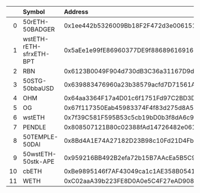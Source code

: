|    | Symbol                  | Address                                    |     Amount | Cowswap ID                                                                                                             |
|---:|:------------------------|:-------------------------------------------|-----------:|:-----------------------------------------------------------------------------------------------------------------------|
|  0 | 50rETH-50BADGER         | 0x1ee442b5326009Bb18F2F472d3e0061513d1A0fF |   146.36   | ['0x5592c3aaae820b26e1ab96bfaac3d945f3ffaffdaa5b2ce5e8334661216a903b7c68c42de679ffb0f16216154c996c354cf1161b645ea79c'] |
|  1 | wstETH-rETH-sfrxETH-BPT | 0x5aEe1e99fE86960377DE9f88689616916D5DcaBe |    27.1246 | ['0xe2e3bdffb71d9ed01d07e463e4d27fdd25f09a9dcc172463b9a239e4349fc3ee7c68c42de679ffb0f16216154c996c354cf1161b645ea7a0'] |
|  2 | RBN                     | 0x6123B0049F904d730dB3C36a31167D9d4121fA6B | 52806.1    | ['0x74c05a9d5b725cbdfe77b8075f4b41076b1eaa4bc9f87da00d6f46166c41191e7c68c42de679ffb0f16216154c996c354cf1161b645ea7a4'] |
|  3 | 50STG-50bbaUSD          | 0x639883476960a23b38579acfd7D71561A0f408Cf | 22578.4    | ['0x8039958e95e85e184c5ee08570986ea70b98fc4ff03bd70148f81b9663de3e9b7c68c42de679ffb0f16216154c996c354cf1161b645ea7a8'] |
|  4 | OHM                     | 0x64aa3364F17a4D01c6f1751Fd97C2BD3D7e7f1D5 |  1302.5    | ['0xf61fe83d8f5a5ef3d00d21a862a5a25d3c90afe3b39f438cb67c44c416cd01417c68c42de679ffb0f16216154c996c354cf1161b645ea7aa'] |
|  5 | OG                      | 0x67f117350Eab45983374F4f83d275d8A5D62b1bf | 12177.6    | ['0xda3239d7e13f08cf10a73c0115a63df019468c2b7b3dc9c3f1372486b3db11877c68c42de679ffb0f16216154c996c354cf1161b645ea7ab'] |
|  6 | wstETH                  | 0x7f39C581F595B53c5cb19bD0b3f8dA6c935E2Ca0 |    62.5512 | ['0xd1071e9c4c79443d73cb742d7689b3a7d1ea73b91992f859678a0c73ea9d05057c68c42de679ffb0f16216154c996c354cf1161b645ea7af'] |
|  7 | PENDLE                  | 0x808507121B80c02388fAd14726482e061B8da827 | 15882.8    | ['0xb9b3faca7762f99e67e4f3c03cdfb36bc454f91e9937668ab2811aa0ff3c3fc97c68c42de679ffb0f16216154c996c354cf1161b645ea7b1'] |
|  8 | 50TEMPLE-50DAI          | 0x8Bd4A1E74A27182D23B98c10Fd21D4FbB0eD4BA0 |  6378.01   | ['0x3d68506ac71180f145c0af0d5a0f8acc45ded7b5878b26b5685c035a5dcfe2387c68c42de679ffb0f16216154c996c354cf1161b645ea7b5'] |
|  9 | 50wstETH-50stk-APE      | 0x959216BB492B2efa72b15B7AAcEa5B5C984c3ccA |    63.5183 | ['0x35812210ebc938c771a50fb8f76c8ea62f1711efde4e501bea54aeb82fcaf2167c68c42de679ffb0f16216154c996c354cf1161b645ea7b8'] |
| 10 | cbETH                   | 0xBe9895146f7AF43049ca1c1AE358B0541Ea49704 |    23.65   | ['0xdb23194c66d2efe13cef0bf3fc068783fcfa73b11ed981d1a5597ffc8545042a7c68c42de679ffb0f16216154c996c354cf1161b645ea7c0'] |
| 11 | WETH                    | 0xC02aaA39b223FE8D0A0e5C4F27eAD9083C756Cc2 |    24.0049 | ['0xe7f608af86717ffdf853eec94baf0e68510f1edcc20c37d55ee6c73bbf53eeaa7c68c42de679ffb0f16216154c996c354cf1161b645ea7c1'] |